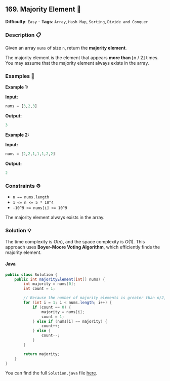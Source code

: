 ## 169. Majority Element 👑

**Difficulty**: `Easy` - **Tags**: `Array`, `Hash Map`, `Sorting`, `Divide and Conquer`

### Description 📋

Given an array `nums` of size `n`, return the **majority element**.

The majority element is the element that appears **more than** ⌊n / 2⌋ times. You may assume that the majority element always exists in the array.

### Examples 🌟

**Example 1:**

**Input:**
```python
nums = [3,2,3]
```

**Output:**
```python
3
```

**Example 2:**

**Input:**
```python
nums = [2,2,1,1,1,2,2]
```

**Output:**
```python
2
```

### Constraints ⚙️

- `n == nums.length`
- `1 <= n <= 5 * 10^4`
- `-10^9 <= nums[i] <= 10^9`

The majority element always exists in the array.

### Solution 💡

The time complexity is $O(n)$, and the space complexity is $O(1)$. This approach uses **Boyer-Moore Voting Algorithm**, which efficiently finds the majority element.

#### Java

```java
public class Solution {
    public int majorityElement(int[] nums) {
        int majority = nums[0];
        int count = 1;

        // Because the number of majority elements is greater than n/2, the count of that element will always be greater than 0
        for (int i = 1; i < nums.length; i++) {
            if (count == 0) {
                majority = nums[i];
                count = 1;
            } else if (nums[i] == majority) {
                count++;
            } else {
                count--;
            }
        }

        return majority;
    }
}
```

You can find the full `Solution.java` file [here](Solution.java).
